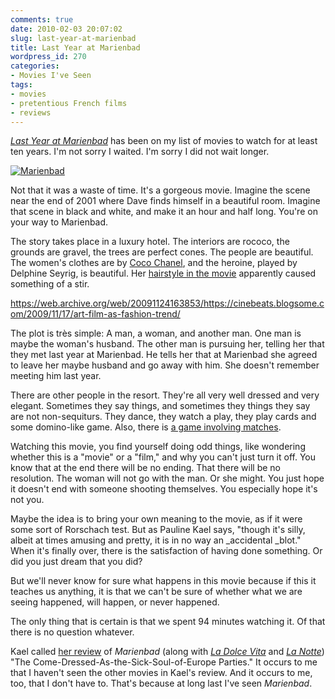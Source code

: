 ```yaml
---
comments: true
date: 2010-02-03 20:07:02
slug: last-year-at-marienbad
title: Last Year at Marienbad
wordpress_id: 270
categories:
- Movies I've Seen
tags:
- movies
- pretentious French films
- reviews
---
```


[_Last Year at Marienbad_](https://www.imdb.com/title/tt0054632/) has been on my list of movies to watch for at least ten years. I'm not sorry I waited. I'm sorry I did not wait longer.

[![Marienbad](/IMAGE/marienbadGIMP.png)](/IMAGE/marienbadGIMP.png)


Not that it was a waste of time. It's a gorgeous movie. Imagine the scene near the end of 2001 where Dave finds himself in a beautiful room. Imagine that scene in black and white, and make it an hour and half long. You're on your way to Marienbad.

The story takes place in a  luxury hotel. The interiors are rococo, the grounds are gravel, the trees are perfect cones. The people are beautiful. The women's clothes are by [Coco Chanel](https://en.wikipedia.org/wiki/Coco_Chanel), and the heroine, played by Delphine Seyrig, is beautiful. Her [hairstyle in the movie](https://cinebeats.wordpress.com/2009/11/17/art-film-as-fashion-trend/) apparently caused something of a stir.

https://web.archive.org/web/20091124163853/https://cinebeats.blogsome.com/2009/11/17/art-film-as-fashion-trend/

The plot is très simple: A man, a woman, and another man. One man is maybe the woman's husband. The other man is pursuing her, telling her that they met last year at Marienbad. He tells her that at Marienbad she agreed to leave her maybe husband and go away with him. She doesn't remember meeting him last year.

There are other people in the resort. They're all very well dressed and very elegant. Sometimes they say things, and sometimes they things they say are not non-sequiturs. They dance, they watch a play, they play cards and some domino-like game. Also, there is [a game involving matches](https://www.flashandmath.com/mathlets/more/nim/).

Watching this movie, you find yourself doing odd things, like wondering whether this is a "movie" or a "film," and why you can't just turn it off. You know that at the end there will be no ending. That there will be no resolution. The woman will not go with the man. Or she might. You just hope it doesn't end with someone shooting themselves. You especially hope it's not you.

Maybe the idea is to bring your own meaning to the movie, as if it were some sort of Rorschach test. But as Pauline Kael says, "though it's silly, albeit at times amusing and pretty, it is in no way an _accidental _blot." When it's finally over, there is the satisfaction of having done something. Or did you just dream that you did?

But we'll never know for sure what happens in this movie because if this it teaches us anything, it is that we can't be sure of whether what we are seeing happened, will happen, or never happened.

The only thing that is certain is that we spent 94 minutes watching it. Of that there is no question whatever.

Kael called [her review](https://www.amazon.com/gp/product/0714529753?ie=UTF8&tag=pbore-20&linkCode=as2&camp=1789&creative=390957&creativeASIN=0714529753)
 of _Marienbad_ (along with _[La Dolce Vita](https://en.wikipedia.org/wiki/La_dolce_vita)_ and _[La Notte](https://en.wikipedia.org/wiki/La_notte)_) "The Come-Dressed-As-the-Sick-Soul-of-Europe Parties." It occurs to me that I haven't seen the other movies in Kael's review. And it occurs to me, too, that I don't have to. That's because at long last I've seen _Marienbad_.

